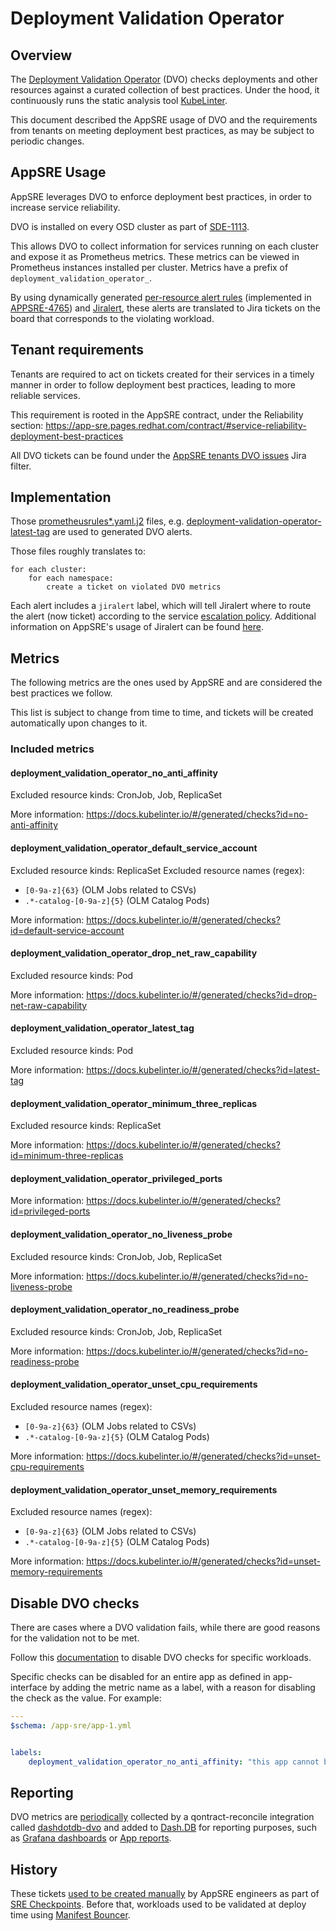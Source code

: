 # Deployment Validation Operator

## Overview

The [Deployment Validation Operator](https://github.com/app-sre/deployment-validation-operator) (DVO) checks deployments and other resources against a curated collection of best practices. Under the hood, it continuously runs the static analysis tool [KubeLinter](https://github.com/stackrox/kube-linter).

This document described the AppSRE usage of DVO and the requirements from tenants on meeting deployment best practices, as may be subject to periodic changes.

## AppSRE Usage

AppSRE leverages DVO to enforce deployment best practices, in order to increase service reliability.

DVO is installed on every OSD cluster as part of [SDE-1113](https://issues.redhat.com/browse/SDE-1113).

This allows DVO to collect information for services running on each cluster and expose it as Prometheus metrics. These metrics can be viewed in Prometheus instances installed per cluster. Metrics have a prefix of `deployment_validation_operator_`.

By using dynamically generated [per-resource alert rules](/docs/app-sre/sop/catch-all-alerts-routing.md#generate-per-resource-alerts) (implemented in [APPSRE-4765](https://issues.redhat.com/browse/APPSRE-4765)) and [Jiralert](https://github.com/prometheus-community/jiralert), these alerts are translated to Jira tickets on the board that corresponds to the violating workload.

## Tenant requirements

Tenants are required to act on tickets created for their services in a timely manner in order to follow deployment best practices, leading to more reliable services.

This requirement is rooted in the AppSRE contract, under the Reliability section: https://app-sre.pages.redhat.com/contract/#service-reliability-deployment-best-practices

All DVO tickets can be found under the [AppSRE tenants DVO issues](https://issues.redhat.com/issues/?filter=12393531) Jira filter.

## Implementation

Those [prometheusrules*.yaml.j2](./resources/services/deployment-validation-operator/prometheusrules-latest_tag.yaml.j2) files, e.g. [deployment-validation-operator-latest-tag](./resources/services/deployment-validation-operator/prometheusrules-latest_tag.yaml.j2) are used to generated DVO alerts.

Those files roughly translates to:
```
for each cluster:
    for each namespace:
        create a ticket on violated DVO metrics
```

Each alert includes a `jiralert` label, which will tell Jiralert where to route the alert (now ticket) according to the service [escalation policy](./README.md#define-an-escalation-policy-for-a-service). Additional information on AppSRE's usage of Jiralert can be found [here](/docs/app-sre/jiralert.md).

## Metrics

The following metrics are the ones used by AppSRE and are considered the best practices we follow.

This list is subject to change from time to time, and tickets will be created automatically upon changes to it.

### Included metrics

#### deployment_validation_operator_no_anti_affinity

Excluded resource kinds: CronJob, Job, ReplicaSet

More information: https://docs.kubelinter.io/#/generated/checks?id=no-anti-affinity

#### deployment_validation_operator_default_service_account

Excluded resource kinds: ReplicaSet
Excluded resource names (regex):
- `[0-9a-z]{63}` (OLM Jobs related to CSVs)
- `.*-catalog-[0-9a-z]{5}` (OLM Catalog Pods)

More information: https://docs.kubelinter.io/#/generated/checks?id=default-service-account

#### deployment_validation_operator_drop_net_raw_capability

Excluded resource kinds: Pod

More information: https://docs.kubelinter.io/#/generated/checks?id=drop-net-raw-capability

#### deployment_validation_operator_latest_tag

Excluded resource kinds: Pod

More information: https://docs.kubelinter.io/#/generated/checks?id=latest-tag

#### deployment_validation_operator_minimum_three_replicas

Excluded resource kinds: ReplicaSet

More information: https://docs.kubelinter.io/#/generated/checks?id=minimum-three-replicas

#### deployment_validation_operator_privileged_ports

More information: https://docs.kubelinter.io/#/generated/checks?id=privileged-ports

#### deployment_validation_operator_no_liveness_probe

Excluded resource kinds: CronJob, Job, ReplicaSet

More information: https://docs.kubelinter.io/#/generated/checks?id=no-liveness-probe

#### deployment_validation_operator_no_readiness_probe

Excluded resource kinds: CronJob, Job, ReplicaSet

More information: https://docs.kubelinter.io/#/generated/checks?id=no-readiness-probe

#### deployment_validation_operator_unset_cpu_requirements

Excluded resource names (regex):
- `[0-9a-z]{63}` (OLM Jobs related to CSVs)
- `.*-catalog-[0-9a-z]{5}` (OLM Catalog Pods)

More information: https://docs.kubelinter.io/#/generated/checks?id=unset-cpu-requirements

#### deployment_validation_operator_unset_memory_requirements

Excluded resource names (regex):
- `[0-9a-z]{63}` (OLM Jobs related to CSVs)
- `.*-catalog-[0-9a-z]{5}` (OLM Catalog Pods)

More information: https://docs.kubelinter.io/#/generated/checks?id=unset-memory-requirements

## Disable DVO checks

There are cases where a DVO validation fails, while there are good reasons for the validation not to be met.

Follow this [documentation](https://github.com/app-sre/deployment-validation-operator#disabling-checks) to disable DVO checks for specific workloads.

Specific checks can be disabled for an entire app as defined in app-interface by adding the metric name as a label, with a reason for disabling the check as the value. For example:
```yaml
---
$schema: /app-sre/app-1.yml


labels:
    deployment_validation_operator_no_anti_affinity: "this app cannot be set to anti affinity rules because X and Y"
```

## Reporting

DVO metrics are [periodically](https://github.com/app-sre/qontract-reconcile/blob/6086b8dde71d507743b5d285b68f32c77bab5d5f/helm/qontract-reconcile/values-internal.yaml#L429-L430) collected by a qontract-reconcile integration called [dashdotdb-dvo](https://github.com/app-sre/qontract-reconcile/blob/master/reconcile/dashdotdb_dvo.py) and added to [Dash.DB](https://github.com/app-sre/dashdotdb) for reporting purposes, such as [Grafana dashboards](https://grafana.app-sre.devshift.net/d/dashdotdb/dash-db) or [App reports](./data/reports).

## History

These tickets [used to be created manually](https://gitlab.cee.redhat.com/app-sre/contract/-/merge_requests/88) by AppSRE engineers as part of [SRE Checkpoints](https://gitlab.cee.redhat.com/app-sre/contract/-/blob/master/content/process/sre_checkpoints.md). Before that, workloads used to be validated at deploy time using [Manifest Bouncer](https://github.com/app-sre/manifest-bouncer).
